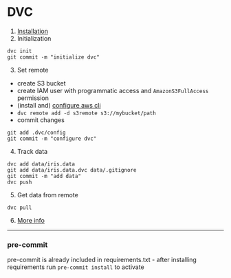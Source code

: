 # DVC

1. [Installation](https://dvc.org/doc/install)
2. Initialization
```
dvc init
git commit -m "initialize dvc"
```
3. Set remote
- create S3 bucket
- create IAM user with programmatic access and `AmazonS3FullAccess` permission
- (install and) [configure aws cli](https://docs.aws.amazon.com/cli/latest/userguide/cli-configure-quickstart.html)
- ``dvc remote add -d s3remote s3://mybucket/path``
- commit changes
```
git add .dvc/config
git commit -m "configure dvc"
```
4. Track data
```
dvc add data/iris.data
git add data/iris.data.dvc data/.gitignore
git commit -m "add data"
dvc push
```
5. Get data from remote
```
dvc pull
```
6. [More info](https://dvc.org/doc/start/data-and-model-versioning)

----

### pre-commit

pre-commit is already included in requirements.txt - after installing requirements run `pre-commit install` to activate

